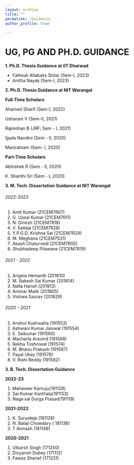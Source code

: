 ```yaml
---
layout: archive
title: ""
permalink: /Guidance/
author_profile: true

---
```




# UG, PG AND PH.D. GUIDANCE

**1. Ph.D. Thesis Guidance at** **IIT Dharwad**

- Fatheali Allabaks Shilar (Sem-I, 2023)
- Anitha Nayak (Sem-I, 2023) 

**2. Ph.D. Thesis Guidance at NIT Warangal** 

**Full-Time Scholars** 

Ahamed Sharif (Sem-I, 2022)

Usharani V (Sem-II, 2021) 

Rajmohan B (JRF; Sem - I, 2021)

Ijjada Nandini (Sem - II, 2020)

Maniratnam (Sem- I, 2020) 

**Part-Time Scholars** 

Abhishek R (Sem - II, 2020)

K. Shanthi Sri (Sem - I, 2020) 

 **3. M. Tech. Dissertation Guidance at NIT Warangal**

###### 2022-2023 

1. Amit Kumar (21CEM7R07)
2. G. Ujwal Kumar (21CEM7R11)
3. N. Dinesh (21CEM7R16)
4. V. Saiteja (21CEM7R28)
5. Y.P.G.D. Krishna Sai (21CEM7R29)
6. M. Meghana (21CEM7S31)
7. Akash Chaturvedi (21CEM7R05)
8. Shubhadeep Pilawane (21CEM7R19)

###### 2021 - 2022

1. Arigela Hemanth (201810)
2. M. Rakesh Sai Kumar (201814)
3. Nalla Harish (201813)
4. Ammar Malik (201805)
5. Vishwa Saurav (201829)

###### 2020 - 2021

1. Anshul Kushwaha (191553)
2. Ashwani Kumar Jaiswal (191554)
3. E. Saikumar (191560)
4. Macharla Aravind (191566)
5. Rekha Toshniwal (191574)
6. M. Bhanu Prakash (191567)
7. Payal Ukey  (191578)
8. V. Rishi Reddy (191582)

 

**3. B. Tech. Dissertation Guidance** 

**2022-23**

1. Mahaveer Kamuju(191128)
2. Sai Kumar Kanthala(191153)
3. Naga sai Durga Prasad(191119)

**2021-2022**

1. K. Suryateja (181128)
2. N. Balaji Chowdary ( 181136)
3. T Avinash (181148)

**2020-2021**

1. Utkarsh Singh (171250)
2. Divyansh Dubey (171112)
3. Fawaz Sharief (171231)
